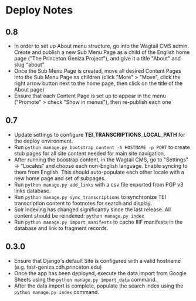 # Deploy Notes

## 0.8

-   In order to set up About menu structure, go into the Wagtail CMS admin. Create and publish a new Sub Menu Page as a child of the English home page ("The Princeton Geniza Project"), and give it a title "About" and slug "about".
-   Once the Sub Menu Page is created, move all desired Content Pages into the Sub Menu Page as children (click "More" > "Move", click the right arrow button next to the home page, then click on the title of the About page)
-   Ensure that each Content Page is set up to appear in the menu ("Promote" > check "Show in menus"), then re-publish each one

## 0.7

-   Update settings to configure **TEI_TRANSCRIPTIONS_LOCAL_PATH** for the deploy environment.
-   Run `python manage.py bootstrap_content -h HOSTNAME -p PORT` to create stub pages for all site content needed for main site navigation.
-   After running the boostrap content, in the Wagtail CMS, go to "Settings" -> "Locales" and choose each non-English language. Enable syncing to them from English. This should auto-populate each other locale with a new home page and set of subpages.
-   Run `python manage.py add_links` with a csv file exported from PGP v3 links database.
-   Run `python manage.py sync_transcriptions` to synchronize TEI transcription content to footnotes for search and display.
-   Solr indexing has changed significantly since the last release. All content should be reindexed: `python manage.py index`
-   Run `python manage.py import_manifests` to cache IIIF manifests in the database and link to fragment records.

## 0.3.0

-   Ensure that Django's default Site is configured with a valid hostname (e.g. test-geniza.cdh.princeton.edu)
-   Once the app has been deployed, execute the data import from Google Sheets using the `python manage.py import_data` command.
-   After the data import is complete, populate the search index using the `python manage.py index` command.
